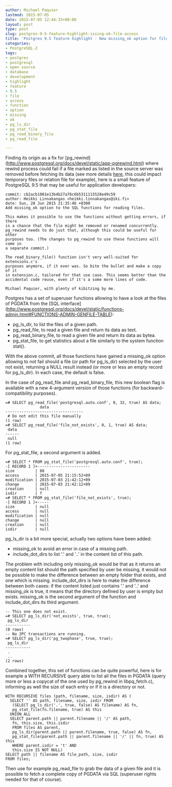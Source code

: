 ```yaml
---
author: Michael Paquier
lastmod: 2015-07-05
date: 2015-07-05 12:44:33+00:00
layout: post
type: post
slug: postgres-9-5-feature-highlight-issing-ok-file-access
title: 'Postgres 9.5 feature highlight - New missing_ok option for file access functions'
categories:
- PostgreSQL-2
tags:
- postgres
- postgresql
- open source
- database
- development
- highlight
- feature
- 9.5
- file
- access
- function
- option
- missing
- ok
- pg_ls_dir
- pg_stat_file
- pg_read_binary_file
- pg_read_file

---
```


Finding its origin as a fix for [pg\_rewind]
(http://www.postgresql.org/docs/devel/static/app-pgrewind.html) where rewind
process could fail if a file marked as listed in the source server was removed
before fetching its data (see more details
[here](http://git.postgresql.org/gitweb/?p=postgresql.git;a=commit;h=b36805f),
this could impact temporary files or relation file for example), here is a small
feature of PostgreSQL 9.5 that may be useful for application developers:

    commit: cb2acb1081e13b4b27a76c6b5311115528e49c59
    author: Heikki Linnakangas <heikki.linnakangas@iki.fi>
    date: Sun, 28 Jun 2015 21:35:46 +0300
    Add missing_ok option to the SQL functions for reading files.

    This makes it possible to use the functions without getting errors, if there
    is a chance that the file might be removed or renamed concurrently.
    pg_rewind needs to do just that, although this could be useful for other
    purposes too. (The changes to pg_rewind to use these functions will come in
    a separate commit.)

    The read_binary_file() function isn't very well-suited for extensions.c's
    purposes anymore, if it ever was. So bite the bullet and make a copy of it
    in extension.c, tailored for that use case. This seems better than the
    accidental code reuse, even if it's a some more lines of code.

    Michael Paquier, with plenty of kibitzing by me.

Postgres has a set of superuser functions allowing to have a look at the files
of PGDATA from the [SQL interface]
(http://www.postgresql.org/docs/devel/static/functions-admin.html#FUNCTIONS-ADMIN-GENFILE-TABLE):

  * pg\_ls\_dir, to list the files of a given path.
  * pg\_read\_file, to read a given file and return its data as text.
  * pg\_read\_binary\_file, to read a given file and return its data as
  bytea.
  * pg\_stat\_file, to get statistics about a file similarly to the system
  function stat().

With the above commit, all those functions have gained a missing_ok option
allowing to not fail should a file (or path for pg\_ls\_dir) selected by
the user not exist, returning a NULL result instead (or more or less an
empty record for pg\_ls\_dir). In each case, the default is false.

In the case of pg\_read\_file and pg\_read\_binary\_file, this new boolean
flag is available with a new 4-argument version of those functions (for
backward-compatibility purposes).

    =# SELECT pg_read_file('postgresql.auto.conf', 0, 32, true) AS data;
                   data
    ----------------------------------
     # Do not edit this file manually
    (1 row)
    =# SELECT pg_read_file('file_not_exists', 0, 1, true) AS data;
     data
    ------
     null
    (1 row)

For pg\_stat\_file, a second argument is added.

    =# SELECT * FROM pg_stat_file('postgresql.auto.conf', true);
    -[ RECORD 1 ]+-----------------------
    size         | 88
    access       | 2015-07-05 21:15:52+09
    modification | 2015-07-03 21:42:12+09
    change       | 2015-07-03 21:42:12+09
    creation     | null
    isdir        | f
    =# SELECT * FROM pg_stat_file('file_not_exists', true);
    -[ RECORD 1 ]+-----
    size         | null
    access       | null
    modification | null
    change       | null
    creation     | null
    isdir        | null

pg\_ls\_dir is a bit more special, actually two options have been added:

  * missing_ok to avoid an error in case of a missing path.
  * include\_dot\_dirs to list '.' and '..' in the content list of this
  path.

The problem with including only missing\_ok would be that as it returns
an empty content list should the path specified by user be missing, it
would not be possible to make the difference between an empty folder that
exists, and one which is missing. include\_dot\_dirs is here to make the
difference between both cases: if the content listed just contains '.' and
'..' and missing\_ok is true, it means that the directory defined by user
is empty but exists. missing\_ok is the second argument of the function and
include\_dot\_dirs its third argument.

    -- This one does not exist.
    =# SELECT pg_ls_dir('not_exists', true, true);
     pg_ls_dir
    -----------
    (0 rows)
    -- No 2PC transactions are running.
    =# SELECT pg_ls_dir('pg_twophase', true, true);
     pg_ls_dir
    -----------
     .
     ..
    (2 rows)

Combined together, this set of functions can be quite powerful, here is
for example a WITH RECURSIVE query able to list all the files in PGDATA
(query more or less a copycat of the one used by pg\_rewind in
libpq_fetch.c), informing as well the size of each entry or if it is
a directory or not.

    WITH RECURSIVE files (path, filename, size, isdir) AS (
      SELECT '' AS path, filename, size, isdir FROM
       (SELECT pg_ls_dir('.', true, false) AS filename) AS fn,
       pg_stat_file(fn.filename, true) AS this
      UNION ALL
      SELECT parent.path || parent.filename || '/' AS path,
       fn, this.size, this.isdir
       FROM files AS parent,
       pg_ls_dir(parent.path || parent.filename, true, false) AS fn,
       pg_stat_file(parent.path || parent.filename || '/' || fn, true) AS this
       WHERE parent.isdir = 't' AND
       this.size IS NOT NULL)
    SELECT path || filename AS file_path, size, isdir
    FROM files;

Then use for example pg\_read\_file to grab the data of a given file and
it is possible to fetch a complete copy of PGDATA via SQL (superuser
rights needed for that of course).
